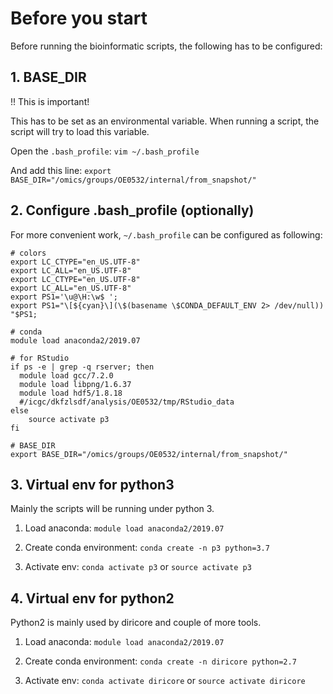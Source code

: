 # Before you start

Before running the bioinformatic scripts, the following has to be configured:

## 1. BASE_DIR

!! This is important!

This has to be set as an environmental variable. When running a script, the script will try to load this variable. 

Open the `.bash_profile`: `vim ~/.bash_profile`

And add this line: `export BASE_DIR="/omics/groups/OE0532/internal/from_snapshot/"`

## 2. Configure .bash_profile (optionally)

For more convenient work, `~/.bash_profile` can be configured as following: 

```
# colors
export LC_CTYPE="en_US.UTF-8"
export LC_ALL="en_US.UTF-8"
export LC_CTYPE="en_US.UTF-8"
export LC_ALL="en_US.UTF-8"
export PS1='\u@\H:\w$ ';
export PS1="\[${cyan}\](\$(basename \$CONDA_DEFAULT_ENV 2> /dev/null)) "$PS1;

# conda
module load anaconda2/2019.07

# for RStudio
if ps -e | grep -q rserver; then
  module load gcc/7.2.0
  module load libpng/1.6.37
  module load hdf5/1.8.18
  #/icgc/dkfzlsdf/analysis/OE0532/tmp/RStudio_data
else
    source activate p3
fi

# BASE_DIR
export BASE_DIR="/omics/groups/OE0532/internal/from_snapshot/"
```

## 3. Virtual env for python3

Mainly the scripts will be running under python 3.

1. Load anaconda: `module load anaconda2/2019.07`

2. Create conda environment: `conda create -n p3 python=3.7` 

3. Activate env: `conda activate p3` or `source activate p3`

## 4. Virtual env for python2

Python2 is mainly used by diricore and couple of more tools.

1. Load anaconda:  `module load anaconda2/2019.07`

2. Create conda environment: `conda create -n diricore python=2.7` 

3. Activate env: `conda activate diricore` or `source activate diricore`


